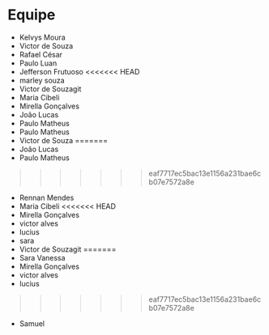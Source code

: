 # Equipe

- Kelvys Moura
- Victor de Souza
- Rafael César
- Paulo Luan
- Jefferson Frutuoso
<<<<<<< HEAD
- marley souza
- Victor de Souzagit 
- Maria Cibeli
- Mirella Gonçalves
- João Lucas
- Paulo Matheus 
- Paulo Matheus 
- Victor de Souza
=======
- João Lucas
- Paulo Matheus 
>>>>>>> eaf7717ec5bac13e1156a231bae6cb07e7572a8e
- Rennan Mendes
- Maria Cibeli
<<<<<<< HEAD
- Mirella Gonçalves
- victor alves
- lucius
- sara
- Victor de Souzagit 
=======
- Sara Vanessa
- Mirella Gonçalves
- victor alves
- lucius
>>>>>>> eaf7717ec5bac13e1156a231bae6cb07e7572a8e
- Samuel


